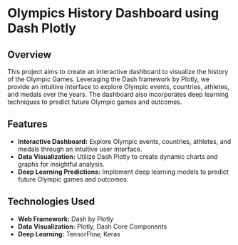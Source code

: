 # Olympics History Dashboard using Dash Plotly
## Overview

This project aims to create an interactive dashboard to visualize the history of the Olympic Games. Leveraging the Dash framework by Plotly, we provide an intuitive interface to explore Olympic events, countries, athletes, and medals over the years. The dashboard also incorporates deep learning techniques to predict future Olympic games and outcomes.

## Features

- **Interactive Dashboard:** Explore Olympic events, countries, athletes, and medals through an intuitive user interface.
- **Data Visualization:** Utilize Dash Plotly to create dynamic charts and graphs for insightful analysis.
- **Deep Learning Predictions:** Implement deep learning models to predict future Olympic games and outcomes.

## Technologies Used

- **Web Framework:** Dash by Plotly
- **Data Visualization:** Plotly, Dash Core Components
- **Deep Learning:** TensorFlow, Keras

